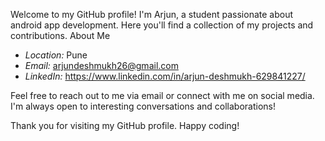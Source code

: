 Welcome to my GitHub profile! I'm Arjun, a student passionate about android app development. Here you'll find a collection of my projects and contributions.
About Me
- *Location:* Pune
- *Email:* arjundeshmukh26@gmail.com
- *LinkedIn:* https://www.linkedin.com/in/arjun-deshmukh-629841227/

Feel free to reach out to me via email or connect with me on social media. I'm always open to interesting conversations and collaborations!

Thank you for visiting my GitHub profile. Happy coding!
